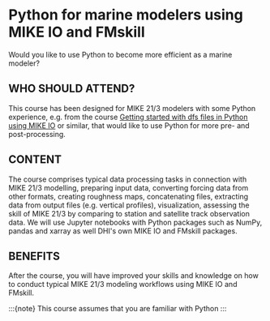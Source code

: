 # Python for marine modelers using MIKE IO and FMskill

Would you like to use Python to become more efficient as a marine modeler?

## WHO SHOULD ATTEND?

This course has been designed for MIKE 21/3 modelers with some Python experience, e.g. from the course [Getting started with dfs files in Python using MIKE IO](https://dhi.github.io/getting-started-with-mikeio/intro.html) or similar, that would like to use Python for more pre- and post-processing. 

## CONTENT

The course comprises typical data processing tasks in connection with MIKE 21/3 modelling, preparing input data, converting forcing data from other formats, creating roughness maps, concatenating files, extracting data from output files (e.g. vertical profiles), visualization, assessing the skill of MIKE 21/3 by comparing to station and satellite track observation data. We will use Jupyter notebooks with Python packages such as NumPy, pandas and xarray as well DHI's own MIKE IO and FMskill packages. 

## BENEFITS

After the course, you will have improved your skills and knowledge on how to conduct typical MIKE 21/3 modeling workflows using MIKE IO and FMskill.

:::{note}
This course assumes that you are familiar with Python
:::


